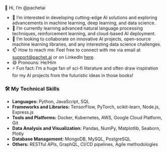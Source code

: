 👋 Hi, I’m @pachetai

- 👀 I’m interested in developing cutting-edge AI solutions and exploring advancements in machine learning, deep learning, and data science.
- 🌱 I’m currently learning advanced natural language processing techniques, reinforcement learning, and cloud-based AI deployment.
- 💞️ I’m looking to collaborate on innovative AI projects, open-source machine learning libraries, and any interesting data science challenges.
- 📫 How to reach me: Feel free to connect with me via email at support@pachet.ai or on LinkedIn [here](https://www.linkedin.com/in/pachetai).
- 😄 Pronouns: He/Him
- ⚡ Fun fact: I’m a huge fan of sci-fi literature and often draw inspiration for my AI projects from the futuristic ideas in those books!

### 🛠️ My Technical Skills
- **Languages:** Python, JavaScript, SQL
- **Frameworks and Libraries:** TensorFlow, PyTorch, scikit-learn, Node.js, Express.js
- **Tools and Platforms:** Docker, Kubernetes, AWS, Google Cloud Platform, Git
- **Data Analysis and Visualization:** Pandas, NumPy, Matplotlib, Seaborn, Plotly
- **Database Management:** MongoDB, MySQL, PostgreSQL
- **Others:** RESTful APIs, GraphQL, CI/CD pipelines, Agile methodologies


